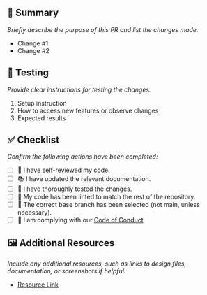 ## 🎯 Summary

_Briefly describe the purpose of this PR and list the changes made._

- Change #1
- Change #2

## 🧪 Testing

_Provide clear instructions for testing the changes._

1. Setup instruction
2. How to access new features or observe changes
3. Expected results

## ✅ Checklist

_Confirm the following actions have been completed:_

- [ ] 🔎 I have self-reviewed my code.
- [ ] 📚 I have updated the relevant documentation.
- [ ] 🧪 I have thoroughly tested the changes.
- [ ] 💅 My code has been linted to match the rest of the repository.
- [ ] 🌳 The correct base branch has been selected (not main, unless necessary).
- [ ] 👥 I am complying with our [Code of Conduct](https://github.com/bcgov/citz-imb-common-components/blob/main/Code_of_Conduct.md).

## 🖼️ Additional Resources

_Include any additional resources, such as links to design files, documentation, or screenshots if helpful._

- [Resource Link](#)
